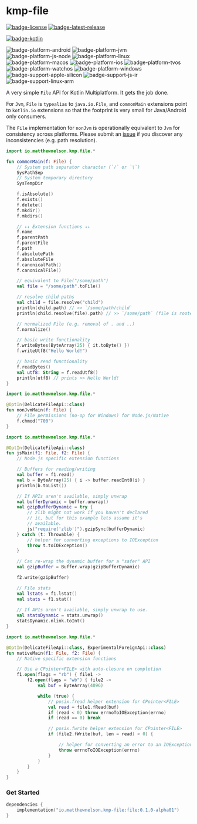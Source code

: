 # kmp-file
[![badge-license]][url-license]
[![badge-latest-release]][url-latest-release]

[![badge-kotlin]][url-kotlin]

![badge-platform-android] 
![badge-platform-jvm]
![badge-platform-js-node] 
![badge-platform-linux] 
![badge-platform-macos] 
![badge-platform-ios] 
![badge-platform-tvos] 
![badge-platform-watchos] 
![badge-platform-windows]
![badge-support-apple-silicon] 
![badge-support-js-ir] 
![badge-support-linux-arm] 

A very simple `File` API for Kotlin Multiplatform. It gets the job done.

For `Jvm`, `File` is `typealias` to `java.io.File`, and `commonMain` extensions 
point to `kotlin.io` extensions so that the footprint is very small for 
Java/Android only consumers.

The `File` implementation for `nonJvm` is operationally equivalent to 
`Jvm` for consistency across platforms. Please submit an [issue][url-issue] 
if you discover any inconsistencies (e.g. path resolution).

```kotlin
import io.matthewnelson.kmp.file.*

fun commonMain(f: File) {
    // System path separator character (`/` or `\`)
    SysPathSep
    // System temporary directory
    SysTempDir

    f.isAbsolute()
    f.exists()
    f.delete()
    f.mkdir()
    f.mkdirs()

    // ↓↓ Extension functions ↓↓
    f.name
    f.parentPath
    f.parentFile
    f.path
    f.absolutePath
    f.absoluteFile
    f.canonicalPath()
    f.canonicalFile()

    // equivalent to File("/some/path")
    val file = "/some/path".toFile()

    // resolve child paths
    val child = file.resolve("child")
    println(child.path) // >> `/some/path/child`
    println(child.resolve(file).path) // >> `/some/path` (file is rooted)

    // normalized File (e.g. removal of . and ..)
    f.normalize()

    // basic write functionality
    f.writeBytes(ByteArray(25) { it.toByte() })
    f.writeUtf8("Hello World!")

    // basic read functionality
    f.readBytes()
    val utf8: String = f.readUtf8()
    println(utf8) // prints >> Hello World!
}
```

```kotlin
import io.matthewnelson.kmp.file.*

@OptIn(DelicateFileApi::class)
fun nonJvmMain(f: File) {
    // File permissions (no-op for Windows) for Node.js/Native
    f.chmod("700")
}
```

```kotlin
import io.matthewnelson.kmp.file.*

@OptIn(DelicateFileApi::class)
fun jsMain(f1: File, f2: File) {
    // Node.js specific extension functions

    // Buffers for reading/writing
    val buffer = f1.read()
    val b = ByteArray(25) { i -> buffer.readInt8(i) }
    println(b.toList())

    // If APIs aren't available, simply unwrap
    val bufferDynamic = buffer.unwrap()
    val gzipBufferDynamic = try {
        // zlib might not work if you haven't declared
        // it, but for this example lets assume it's
        // available.
        js("require('zlib')").gzipSync(bufferDynamic)
    } catch (t: Throwable) {
        // helper for converting exceptions to IOException
        throw t.toIOException()
    }

    // Can re-wrap the dynamic buffer for a "safer" API
    val gzipBuffer = Buffer.wrap(gzipBufferDynamic)

    f2.write(gzipBuffer)

    // File stats
    val lstats = f1.lstat()
    val stats = f1.stat()
    
    // If APIs aren't available, simply unwrap to use.
    val statsDynamic = stats.unwrap()
    statsDynamic.nlink.toInt()
}
```

```kotlin
import io.matthewnelson.kmp.file.*

@OptIn(DelicateFileApi::class, ExperimentalForeignApi::class)
fun nativeMain(f1: File, f2: File) {
    // Native specific extension functions

    // Use a CPointer<FILE> with auto-closure on completion
    f1.open(flags = "rb") { file1 ->
        f2.open(flags = "wb") { file2 ->
            val buf = ByteArray(4096)

            while (true) {
                // posix.fread helper extension for CPointer<FILE>
                val read = file1.fRead(buf)
                if (read < 0) throw errnoToIOException(errno)
                if (read == 0) break

                // posix.fwrite helper extension for CPointer<FILE>
                if (file2.fWrite(buf, len = read) < 0) {

                    // helper for converting an error to an IOException
                    throw errnoToIOException(errno)
                }
            }
        }
    }
}
```

### Get Started

<!-- TAG_VERSION -->
```kotlin
dependencies {
    implementation("io.matthewnelson.kmp-file:file:0.1.0-alpha01")
}
```

<!-- TAG_VERSION -->
[badge-latest-release]: https://img.shields.io/badge/latest--release-0.1.0--alpha01-blue.svg?style=flat
[badge-license]: https://img.shields.io/badge/license-Apache%20License%202.0-blue.svg?style=flat

<!-- TAG_DEPENDENCIES -->
[badge-kotlin]: https://img.shields.io/badge/kotlin-1.9.21-blue.svg?logo=kotlin

<!-- TAG_PLATFORMS -->
[badge-platform-android]: http://img.shields.io/badge/-android-6EDB8D.svg?style=flat
[badge-platform-jvm]: http://img.shields.io/badge/-jvm-DB413D.svg?style=flat
[badge-platform-js]: http://img.shields.io/badge/-js-F8DB5D.svg?style=flat
[badge-platform-js-node]: https://img.shields.io/badge/-nodejs-68a063.svg?style=flat
[badge-platform-linux]: http://img.shields.io/badge/-linux-2D3F6C.svg?style=flat
[badge-platform-macos]: http://img.shields.io/badge/-macos-111111.svg?style=flat
[badge-platform-ios]: http://img.shields.io/badge/-ios-CDCDCD.svg?style=flat
[badge-platform-tvos]: http://img.shields.io/badge/-tvos-808080.svg?style=flat
[badge-platform-watchos]: http://img.shields.io/badge/-watchos-C0C0C0.svg?style=flat
[badge-platform-wasm]: https://img.shields.io/badge/-wasm-624FE8.svg?style=flat
[badge-platform-windows]: http://img.shields.io/badge/-windows-4D76CD.svg?style=flat
[badge-support-android-native]: http://img.shields.io/badge/support-[AndroidNative]-6EDB8D.svg?style=flat
[badge-support-apple-silicon]: http://img.shields.io/badge/support-[AppleSilicon]-43BBFF.svg?style=flat
[badge-support-js-ir]: https://img.shields.io/badge/support-[js--IR]-AAC4E0.svg?style=flat
[badge-support-linux-arm]: http://img.shields.io/badge/support-[LinuxArm]-2D3F6C.svg?style=flat

[url-latest-release]: https://github.com/05nelsonm/kmp-file/releases/latest
[url-license]: https://www.apache.org/licenses/LICENSE-2.0
[url-kotlin]: https://kotlinlang.org
[url-issue]: https://github.com/05nelsonm/kmp-file/issues
